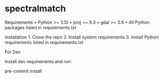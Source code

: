 # spectralmatch

Requirements
	•	Python >= 3.10
	•	proj >= 9.3
	•	gdal >= 3.6
	•	All Python packages listed in requirements.txt

Installation
	1.	Clone the repo
	2.	Install system requirements
	3.	Install Python requirements listed in requirements.txt

For Dev

Install dev requirements and run:

pre-commit install